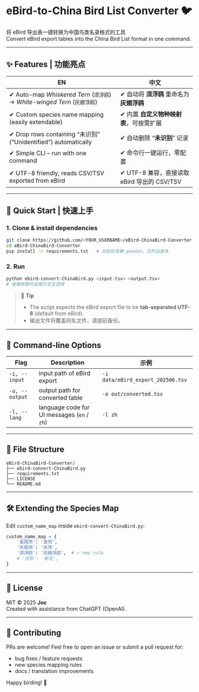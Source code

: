 # eBird-to-China Bird List Converter 🐦

将 eBird 导出表一键转换为中国鸟类名录格式的工具  
Convert eBird export tables into the China Bird List format in one command.

---

## ✨ Features  |  功能亮点
| EN | 中文 |
|----|------|
| ✔  Auto-map *Whiskered Tern* (`须浮鸥`) → *White-winged Tern* (`灰翅浮鸥`) | ✔  自动将 **须浮鸥** 重命名为 **灰翅浮鸥** |
| ✔  Custom species name mapping (easily extendable) | ✔  内置 **自定义物种映射表**，可按需扩展 |
| ✔  Drop rows containing “未识别” (“Unidentified”) automatically | ✔  自动删除 “**未识别**” 记录 |
| ✔  Simple CLI – run with one command | ✔  命令行一键运行，零配置 |
| ✔  UTF-8 friendly, reads CSV/TSV exported from eBird | ✔  UTF-8 兼容，直接读取 eBird 导出的 CSV/TSV |

---

## 🚀 Quick Start  |  快速上手

### 1. Clone & install dependencies
```bash
git clone https://github.com/<YOUR_USERNAME>/eBird-ChinaBird-Converter.git
cd eBird-ChinaBird-Converter
pip install -r requirements.txt   # 目前仅依赖 pandas，已列出版本
```

### 2. Run
```bash
python ebird-convert-ChinaBird.py <input.tsv> <output.tsv>
# 省略参数时会提示交互选择
```

> 📝 **Tip**  
> - The script expects the eBird export file to be **tab-separated UTF-8** (default from eBird).  
> - 输出文件将覆盖同名文件，请提前备份。  

---

## 🔧 Command-line Options
| Flag | Description | 示例 |
|------|-------------|------|
| `-i, --input`  | input path of eBird export | `-i data/eBird_export_202506.tsv` |
| `-o, --output` | output path for converted table | `-o out/converted.tsv` |
| `-l, --lang`   | language code for UI messages (`en` / `zh`) | `-l zh` |

---

## 📁 File Structure
```
eBird-ChinaBird-Converter/
├── ebird-convert-ChinaBird.py
├── requirements.txt
├── LICENSE
└── README.md
```

---

## 🛠  Extending the Species Map

Edit `custom_name_map` inside `ebird-convert-ChinaBird.py`:

```python
custom_name_map = {
    '金斑鸻': '金鸻',
    '灰斑鸻': '灰鸻',
    '须浮鸥': '灰翅浮鸥',  # ← new rule
    # '旧名': '新名',
}
```

---

## 📝 License

MIT © 2025 **Joc**  
Created with assistance from ChatGPT (OpenAI).

---

## 🤝 Contributing

PRs are welcome! Feel free to open an issue or submit a pull request for:

- bug fixes / feature requests  
- new species mapping rules  
- docs / translation improvements  

Happy birding! 🐤
